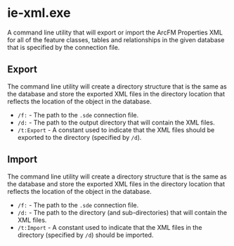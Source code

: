 ie-xml.exe
========
A command line utility that will export or import the ArcFM Properties XML for all of the feature classes, tables and relationships in the given database that is specified by the connection file. 

Export
------
The command line utility will create a directory structure that is the same as the database and store the exported XML files in the directory location that reflects the location of the object in the database.

- `/f:` - The path to the `.sde` connection file.
- `/d:` - The path to the output directory that will contain the XML files.
- `/t:Export` - A constant used to indicate that the XML files should be exported to the directory (specified by `/d`).

Import
------
The command line utility will create a directory structure that is the same as the database and store the exported XML files in the directory location that reflects the location of the object in the database.

- `/f:` - The path to the `.sde` connection file.
- `/d:` - The path to the directory (and sub-directories) that will contain the XML files.
- `/t:Import` - A constant used to indicate that the XML files in the directory (specified by `/d`) should be imported.
